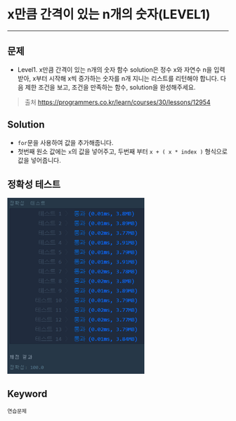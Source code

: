 # x만큼 간격이 있는 n개의 숫자(LEVEL1)
---
## 문제
- Level1. x만큼 간격이 있는 n개의 숫자
함수 solution은 정수 x와 자연수 n을 입력 받아, x부터 시작해 x씩 증가하는 숫자를 n개 지니는 리스트를 리턴해야 합니다. 다음 제한 조건을 보고, 조건을 만족하는 함수, solution을 완성해주세요.

> 출처 https://programmers.co.kr/learn/courses/30/lessons/12954

## Solution
- ```for```문을 사용하여 값을 추가해줍니다.
- 첫번째 원소 값에는 ```x```의 값을 넣어주고, 두번째 부터 ```x + ( x * index )``` 형식으로 값을 넣어줍니다.

## 정확성 테스트 
<img src = "Lv1-18_confirm.PNG" widith="350" height="400">

## Keyword
```연습문제```
